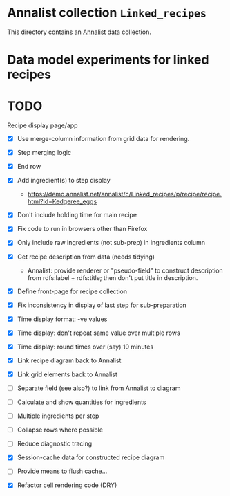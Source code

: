 # Annalist collection `Linked_recipes`

This directory contains an [Annalist](http://annalist.net) data collection.

# Data model experiments for linked recipes

# TODO

Recipe display page/app

- [x] Use merge-column information from grid data for rendering.
- [x] Step merging logic
- [x] End row
- [x] Add ingredient(s) to step display
    - https://demo.annalist.net/annalist/c/Linked_recipes/p/recipe/recipe.html?id=Kedgeree_eggs
- [x] Don't include holding time for main recipe
- [x] Fix code to run in browsers other than Firefox
- [x] Only include raw ingredients (not sub-prep) in ingredients column
- [x] Get recipe description from data (needs tidying)
    - Annalist: provide renderer or "pseudo-field" to construct description from rdfs:label + rdfs:title; then don't put title in description.
- [x] Define front-page for recipe collection
- [x] Fix inconsistency in display of last step for sub-preparation
- [x] Time display format: -ve values
- [x] Time display: don't repeat same value over multiple rows
- [x] Time display: round times over (say) 10 minutes
- [x] Link recipe diagram back to Annalist
- [x] Link grid elements back to Annalist
- [ ] Separate field (see also?) to link from Annalist to diagram
- [ ] Calculate and show quantities for ingredients
- [ ] Multiple ingredients per step
- [ ] Collapse rows where possible
- [ ] Reduce diagnostic tracing
- [x] Session-cache data for constructed recipe diagram
- [ ] Provide means to flush cache...
- [x] Refactor cell rendering code (DRY)

